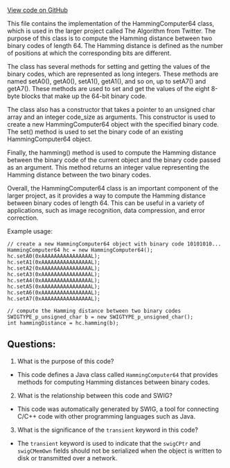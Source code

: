 [View code on GitHub](https://github.com/misbahsy/the-algorithm/ann/src/main/java/com/twitter/ann/faiss/swig/HammingComputer64.java)

This file contains the implementation of the HammingComputer64 class, which is used in the larger project called The Algorithm from Twitter. The purpose of this class is to compute the Hamming distance between two binary codes of length 64. The Hamming distance is defined as the number of positions at which the corresponding bits are different. 

The class has several methods for setting and getting the values of the binary codes, which are represented as long integers. These methods are named setA0(), getA0(), setA1(), getA1(), and so on, up to setA7() and getA7(). These methods are used to set and get the values of the eight 8-byte blocks that make up the 64-bit binary code. 

The class also has a constructor that takes a pointer to an unsigned char array and an integer code_size as arguments. This constructor is used to create a new HammingComputer64 object with the specified binary code. The set() method is used to set the binary code of an existing HammingComputer64 object. 

Finally, the hamming() method is used to compute the Hamming distance between the binary code of the current object and the binary code passed as an argument. This method returns an integer value representing the Hamming distance between the two binary codes. 

Overall, the HammingComputer64 class is an important component of the larger project, as it provides a way to compute the Hamming distance between binary codes of length 64. This can be useful in a variety of applications, such as image recognition, data compression, and error correction. 

Example usage:

```
// create a new HammingComputer64 object with binary code 10101010...
HammingComputer64 hc = new HammingComputer64();
hc.setA0(0xAAAAAAAAAAAAAAAAL);
hc.setA1(0xAAAAAAAAAAAAAAAAL);
hc.setA2(0xAAAAAAAAAAAAAAAAL);
hc.setA3(0xAAAAAAAAAAAAAAAAL);
hc.setA4(0xAAAAAAAAAAAAAAAAL);
hc.setA5(0xAAAAAAAAAAAAAAAAL);
hc.setA6(0xAAAAAAAAAAAAAAAAL);
hc.setA7(0xAAAAAAAAAAAAAAAAL);

// compute the Hamming distance between two binary codes
SWIGTYPE_p_unsigned_char b = new SWIGTYPE_p_unsigned_char();
int hammingDistance = hc.hamming(b);
```
## Questions: 
 1. What is the purpose of this code?
- This code defines a Java class called `HammingComputer64` that provides methods for computing Hamming distances between binary codes.

2. What is the relationship between this code and SWIG?
- This code was automatically generated by SWIG, a tool for connecting C/C++ code with other programming languages such as Java.

3. What is the significance of the `transient` keyword in this code?
- The `transient` keyword is used to indicate that the `swigCPtr` and `swigCMemOwn` fields should not be serialized when the object is written to disk or transmitted over a network.